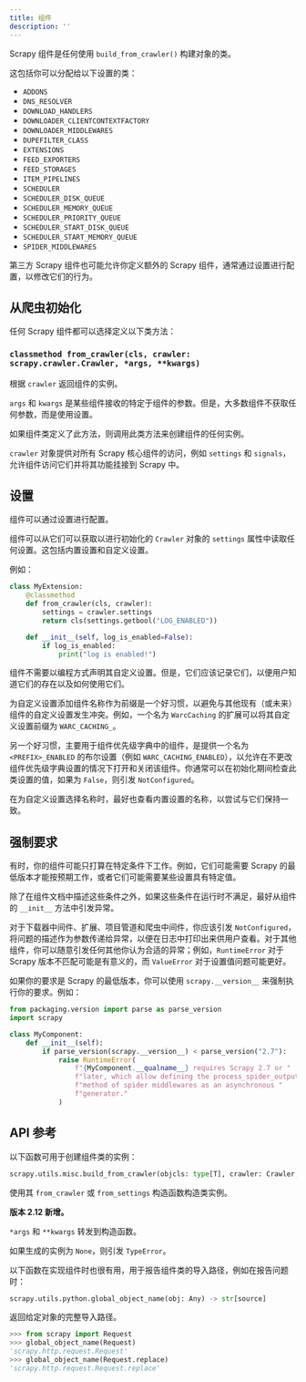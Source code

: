 ```yaml
---
title: 组件
description: ''
---
```


Scrapy 组件是任何使用 `build_from_crawler()` 构建对象的类。

这包括你可以分配给以下设置的类：

* `ADDONS`
* `DNS_RESOLVER`
* `DOWNLOAD_HANDLERS`
* `DOWNLOADER_CLIENTCONTEXTFACTORY`
* `DOWNLOADER_MIDDLEWARES`
* `DUPEFILTER_CLASS`
* `EXTENSIONS`
* `FEED_EXPORTERS`
* `FEED_STORAGES`
* `ITEM_PIPELINES`
* `SCHEDULER`
* `SCHEDULER_DISK_QUEUE`
* `SCHEDULER_MEMORY_QUEUE`
* `SCHEDULER_PRIORITY_QUEUE`
* `SCHEDULER_START_DISK_QUEUE`
* `SCHEDULER_START_MEMORY_QUEUE`
* `SPIDER_MIDDLEWARES`

第三方 Scrapy 组件也可能允许你定义额外的 Scrapy 组件，通常通过设置进行配置，以修改它们的行为。

## 从爬虫初始化

任何 Scrapy 组件都可以选择定义以下类方法：

### `classmethod from_crawler(cls, crawler: scrapy.crawler.Crawler, *args, **kwargs)`

根据 `crawler` 返回组件的实例。

`args` 和 `kwargs` 是某些组件接收的特定于组件的参数。但是，大多数组件不获取任何参数，而是使用设置。

如果组件类定义了此方法，则调用此类方法来创建组件的任何实例。

`crawler` 对象提供对所有 Scrapy 核心组件的访问，例如 `settings` 和 `signals`，允许组件访问它们并将其功能挂接到 Scrapy 中。

## 设置

组件可以通过设置进行配置。

组件可以从它们可以获取以进行初始化的 `Crawler` 对象的 `settings` 属性中读取任何设置。这包括内置设置和自定义设置。

例如：

```python
class MyExtension:
    @classmethod
    def from_crawler(cls, crawler):
        settings = crawler.settings
        return cls(settings.getbool("LOG_ENABLED"))

    def __init__(self, log_is_enabled=False):
        if log_is_enabled:
            print("log is enabled!")
```

组件不需要以编程方式声明其自定义设置。但是，它们应该记录它们，以便用户知道它们的存在以及如何使用它们。

为自定义设置添加组件名称作为前缀是一个好习惯，以避免与其他现有（或未来）组件的自定义设置发生冲突。例如，一个名为 `WarcCaching` 的扩展可以将其自定义设置前缀为 `WARC_CACHING_`。

另一个好习惯，主要用于组件优先级字典中的组件，是提供一个名为 `<PREFIX>_ENABLED` 的布尔设置（例如 `WARC_CACHING_ENABLED`），以允许在不更改组件优先级字典设置的情况下打开和关闭该组件。你通常可以在初始化期间检查此类设置的值，如果为 `False`，则引发 `NotConfigured`。

在为自定义设置选择名称时，最好也查看内置设置的名称，以尝试与它们保持一致。

## 强制要求

有时，你的组件可能只打算在特定条件下工作。例如，它们可能需要 Scrapy 的最低版本才能按预期工作，或者它们可能需要某些设置具有特定值。

除了在组件文档中描述这些条件之外，如果这些条件在运行时不满足，最好从组件的 `__init__` 方法中引发异常。

对于下载器中间件、扩展、项目管道和爬虫中间件，你应该引发 `NotConfigured`，将问题的描述作为参数传递给异常，以便在日志中打印出来供用户查看。对于其他组件，你可以随意引发任何其他你认为合适的异常；例如，`RuntimeError` 对于 Scrapy 版本不匹配可能是有意义的，而 `ValueError` 对于设置值问题可能更好。

如果你的要求是 Scrapy 的最低版本，你可以使用 `scrapy.__version__` 来强制执行你的要求。例如：

```python
from packaging.version import parse as parse_version
import scrapy

class MyComponent:
    def __init__(self):
        if parse_version(scrapy.__version__) < parse_version("2.7"):
            raise RuntimeError(
                f"{MyComponent.__qualname__} requires Scrapy 2.7 or "
                f"later, which allow defining the process_spider_output "
                f"method of spider middlewares as an asynchronous "
                f"generator."
            )
```

## API 参考

以下函数可用于创建组件类的实例：

```python
scrapy.utils.misc.build_from_crawler(objcls: type[T], crawler: Crawler, /, *args: Any, **kwargs: Any) -> T[source]
```

使用其 `from_crawler` 或 `from_settings` 构造函数构造类实例。

**版本 2.12 新增。**

`*args` 和 `**kwargs` 转发到构造函数。

如果生成的实例为 `None`，则引发 `TypeError`。

以下函数在实现组件时也很有用，用于报告组件类的导入路径，例如在报告问题时：

```python
scrapy.utils.python.global_object_name(obj: Any) -> str[source]
```

返回给定对象的完整导入路径。

```python
>>> from scrapy import Request
>>> global_object_name(Request)
'scrapy.http.request.Request'
>>> global_object_name(Request.replace)
'scrapy.http.request.Request.replace'
```
